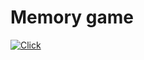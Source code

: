 # Memory game
[![Click](https://img.shields.io/badge/-Click-1E90FF)](https://nnustyy.github.io/MemoryGame/)
